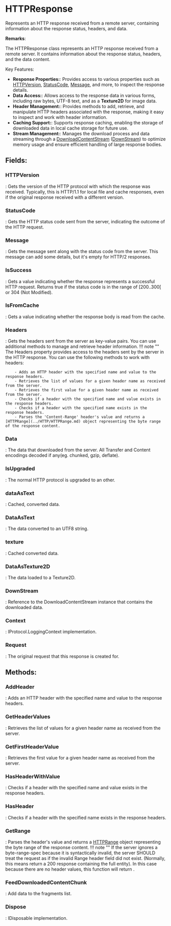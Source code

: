 # HTTPResponse

Represents an HTTP response received from a remote server, containing information about the response status, headers, and data. 

**Remarks**:

The HTTPResponse class represents an HTTP response received from a remote server. It contains information about the response status, headers, and the data content. 

 Key Features: 

- **Response Properties:**: Provides access to various properties such as [HTTPVersion](../HTTPResponse/.md#HTTPVersion), [StatusCode](../HTTPResponse/.md#StatusCode), [Message](../HTTPResponse/.md#Message), and more, to inspect the response details.
- **Data Access:**: Allows access to the response data in various forms, including raw bytes, UTF-8 text, and as a **Texture2D** for image data.
- **Header Management:**: Provides methods to add, retrieve, and manipulate HTTP headers associated with the response, making it easy to inspect and work with header information.
- **Caching Support:**: Supports response caching, enabling the storage of downloaded data in local cache storage for future use.
- **Stream Management:**: Manages the download process and data streaming through a [DownloadContentStream](../Response/DownloadContentStream.md) ([DownStream](../HTTPResponse/.md#DownStream)) to optimize memory usage and ensure efficient handling of large response bodies.



## **Fields**:
### **HTTPVersion**
: Gets the version of the HTTP protocol with which the response was received. Typically, this is HTTP/1.1 for local file and cache responses, even if the original response received with a different version. 
### **StatusCode**
: Gets the HTTP status code sent from the server, indicating the outcome of the HTTP request. 
### **Message**
: Gets the message sent along with the status code from the server. This message can add some details, but it's empty for HTTP/2 responses. 
### **IsSuccess**
: Gets a value indicating whether the response represents a successful HTTP request. Returns true if the status code is in the range of [200..300[ or 304 (Not Modified). 
### **IsFromCache**
: Gets a value indicating whether the response body is read from the cache. 
### **Headers**
: Gets the headers sent from the server as key-value pairs. You can use additional methods to manage and retrieve header information. 
	!!! note ""
		The Headers property provides access to the headers sent by the server in the HTTP response. You can use the following methods to work with headers: 

		- Adds an HTTP header with the specified name and value to the response headers.
		- Retrieves the list of values for a given header name as received from the server.
		- Retrieves the first value for a given header name as received from the server.
		- Checks if a header with the specified name and value exists in the response headers.
		- Checks if a header with the specified name exists in the response headers.
		- Parses the 'Content-Range' header's value and returns a [HTTPRange](../HTTP/HTTPRange.md) object representing the byte range of the response content.



### **Data**
: The data that downloaded from the server. All Transfer and Content encodings decoded if any(eg. chunked, gzip, deflate). 
### **IsUpgraded**
: The normal HTTP protocol is upgraded to an other. 
### **dataAsText**
: Cached, converted data. 
### **DataAsText**
: The data converted to an UTF8 string. 
### **texture**
: Cached converted data. 
### **DataAsTexture2D**
: The data loaded to a Texture2D. 
### **DownStream**
: Reference to the DownloadContentStream instance that contains the downloaded data. 
### **Context**
: IProtocol.LoggingContext implementation. 
### **Request**
: The original request that this response is created for. 
## **Methods**:

### **AddHeader**
: Adds an HTTP header with the specified name and value to the response headers. 

### **GetHeaderValues**
: Retrieves the list of values for a given header name as received from the server. 

### **GetFirstHeaderValue**
: Retrieves the first value for a given header name as received from the server. 

### **HasHeaderWithValue**
: Checks if a header with the specified name and value exists in the response headers. 

### **HasHeader**
: Checks if a header with the specified name exists in the response headers. 

### **GetRange**
: Parses the 	 header's value and returns a [HTTPRange](../HTTP/HTTPRange.md)	 object representing the byte range of the response content. 
	!!! note ""
		If the server ignores a byte-range-spec because it is syntactically invalid, the server SHOULD treat the request as if the invalid Range header field did not exist. (Normally, this means return a 200 response containing the full entity). In this case because there are no 		 header values, this function will return 		. 


### **FeedDownloadedContentChunk**
: Add data to the fragments list. 

### **Dispose**
: IDisposable implementation. 